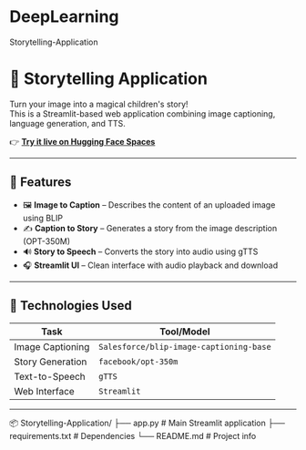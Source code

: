 # DeepLearning 
Storytelling-Application
# 📖 Storytelling Application

Turn your image into a magical children's story!  
This is a Streamlit-based web application combining image captioning, language generation, and TTS.

👉 **[Try it live on Hugging Face Spaces](https://huggingface.co/spaces/Eason918/Storytelling_Application)**

---

## 🌟 Features

- 🖼️ **Image to Caption** – Describes the content of an uploaded image using BLIP
- ✍️ **Caption to Story** – Generates a story from the image description (OPT-350M)
- 🔊 **Story to Speech** – Converts the story into audio using gTTS
- 🎧 **Streamlit UI** – Clean interface with audio playback and download

---

## 🧠 Technologies Used

| Task | Tool/Model |
|------|------------|
| Image Captioning | `Salesforce/blip-image-captioning-base` |
| Story Generation | `facebook/opt-350m` |
| Text-to-Speech | `gTTS` |
| Web Interface | `Streamlit` |

---

📦 Storytelling-Application/
├── app.py           # Main Streamlit application
├── requirements.txt # Dependencies
└── README.md        # Project info
